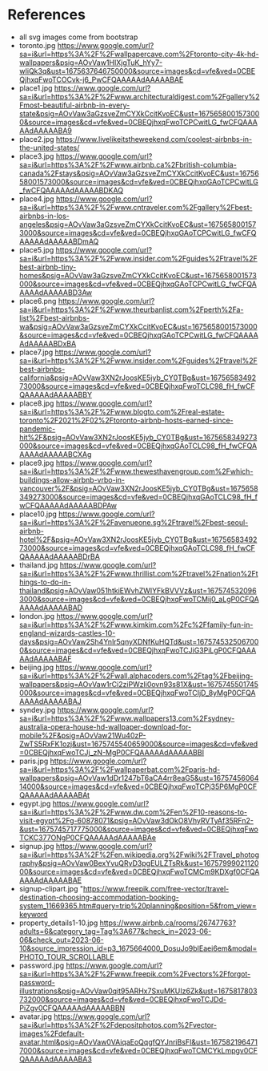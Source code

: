 # References
* all svg images come from bootstrap
* toronto.jpg https://www.google.com/url?sa=i&url=https%3A%2F%2Fwallpapercave.com%2Ftoronto-city-4k-hd-wallpapers&psig=AOvVaw1HIXjgTuK_hYy7-wIiQk3q&ust=1675637646750000&source=images&cd=vfe&ved=0CBEQjhxqFwoTCOCvk-j6_PwCFQAAAAAdAAAAABAE
* place1.jpg https://www.google.com/url?sa=i&url=https%3A%2F%2Fwww.architecturaldigest.com%2Fgallery%2Fmost-beautiful-airbnb-in-every-state&psig=AOvVaw3aGzsveZmCYXkCcitKvoEC&ust=1675658001573000&source=images&cd=vfe&ved=0CBEQjhxqFwoTCPCwitLG_fwCFQAAAAAdAAAAABA9
* place2.jpg https://www.livelikeitstheweekend.com/coolest-airbnbs-in-the-united-states/
* place3.jpg https://www.google.com/url?sa=i&url=https%3A%2F%2Fwww.airbnb.ca%2Fbritish-columbia-canada%2Fstays&psig=AOvVaw3aGzsveZmCYXkCcitKvoEC&ust=1675658001573000&source=images&cd=vfe&ved=0CBEQjhxqGAoTCPCwitLG_fwCFQAAAAAdAAAAABDKAQ
* place4.jpg https://www.google.com/url?sa=i&url=https%3A%2F%2Fwww.cntraveler.com%2Fgallery%2Fbest-airbnbs-in-los-angeles&psig=AOvVaw3aGzsveZmCYXkCcitKvoEC&ust=1675658001573000&source=images&cd=vfe&ved=0CBEQjhxqGAoTCPCwitLG_fwCFQAAAAAdAAAAABDmAQ
* place5.jpg https://www.google.com/url?sa=i&url=https%3A%2F%2Fwww.insider.com%2Fguides%2Ftravel%2Fbest-airbnb-tiny-homes&psig=AOvVaw3aGzsveZmCYXkCcitKvoEC&ust=1675658001573000&source=images&cd=vfe&ved=0CBEQjhxqGAoTCPCwitLG_fwCFQAAAAAdAAAAABD3Aw
* place6.png https://www.google.com/url?sa=i&url=https%3A%2F%2Fwww.theurbanlist.com%2Fperth%2Fa-list%2Fbest-airbnbs-wa&psig=AOvVaw3aGzsveZmCYXkCcitKvoEC&ust=1675658001573000&source=images&cd=vfe&ved=0CBEQjhxqGAoTCPCwitLG_fwCFQAAAAAdAAAAABDxBA
* place7.jpg https://www.google.com/url?sa=i&url=https%3A%2F%2Fwww.insider.com%2Fguides%2Ftravel%2Fbest-airbnbs-california&psig=AOvVaw3XN2rJoosKE5jyb_CY0TBg&ust=1675658349273000&source=images&cd=vfe&ved=0CBEQjhxqFwoTCLC98_fH_fwCFQAAAAAdAAAAABBY
* place8.jpg https://www.google.com/url?sa=i&url=https%3A%2F%2Fwww.blogto.com%2Freal-estate-toronto%2F2021%2F02%2Ftoronto-airbnb-hosts-earned-since-pandemic-hit%2F&psig=AOvVaw3XN2rJoosKE5jyb_CY0TBg&ust=1675658349273000&source=images&cd=vfe&ved=0CBEQjhxqGAoTCLC98_fH_fwCFQAAAAAdAAAAABCXAg
* place9.jpg https://www.google.com/url?sa=i&url=https%3A%2F%2Fwww.thewesthavengroup.com%2Fwhich-buildings-allow-airbnb-vrbo-in-vancouver%2F&psig=AOvVaw3XN2rJoosKE5jyb_CY0TBg&ust=1675658349273000&source=images&cd=vfe&ved=0CBEQjhxqGAoTCLC98_fH_fwCFQAAAAAdAAAAABDPAw
* place10.jpg https://www.google.com/url?sa=i&url=https%3A%2F%2Favenueone.sg%2Ftravel%2Fbest-seoul-airbnb-hotel%2F&psig=AOvVaw3XN2rJoosKE5jyb_CY0TBg&ust=1675658349273000&source=images&cd=vfe&ved=0CBEQjhxqGAoTCLC98_fH_fwCFQAAAAAdAAAAABDrBA
* thailand.jpg https://www.google.com/url?sa=i&url=https%3A%2F%2Fwww.thrillist.com%2Ftravel%2Fnation%2Fthings-to-do-in-thailand&psig=AOvVaw051htkiEWvhZWIYFkBVVVz&ust=1675745320963000&source=images&cd=vfe&ved=0CBEQjhxqFwoTCMij0_aLgP0CFQAAAAAdAAAAABAD
* london.jpg https://www.google.com/url?sa=i&url=https%3A%2F%2Fwww.kimkim.com%2Fc%2Ffamily-fun-in-england-wizards-castles-10-days&psig=AOvVaw2Sh4Ynlr5qnyXDNfKuHQTd&ust=1675745325067000&source=images&cd=vfe&ved=0CBEQjhxqFwoTCJiG3PiLgP0CFQAAAAAdAAAAABAF
* beijing.jpg https://www.google.com/url?sa=i&url=https%3A%2F%2Fwall.alphacoders.com%2Ftag%2Fbeijing-wallpapers&psig=AOvVaw1rCi2ziPWzli0ovn93s81X&ust=1675745501745000&source=images&cd=vfe&ved=0CBEQjhxqFwoTCIjD_8yMgP0CFQAAAAAdAAAAABAJ
* syndey.jpg https://www.google.com/url?sa=i&url=https%3A%2F%2Fwww.wallpapers13.com%2Fsydney-australia-opera-house-hd-wallpaper-download-for-mobile%2F&psig=AOvVaw21Wu40zP-ZwTS5RxFK1ozj&ust=1675745540659000&source=images&cd=vfe&ved=0CBEQjhxqFwoTCJj_zN-MgP0CFQAAAAAdAAAAABBI
* paris.jpg https://www.google.com/url?sa=i&url=https%3A%2F%2Fwallpaperbat.com%2Fparis-hd-wallpapers&psig=AOvVaw1dDr1247bT6aCA4rr8eaG5&ust=1675745606414000&source=images&cd=vfe&ved=0CBEQjhxqFwoTCPj35P6MgP0CFQAAAAAdAAAAABAt
* egypt.jpg https://www.google.com/url?sa=i&url=https%3A%2F%2Fwww.dw.com%2Fen%2F10-reasons-to-visit-egypt%2Fg-60878071&psig=AOvVaw3dOkO8VhyRVTyAf35RFn2-&ust=1675745717775000&source=images&cd=vfe&ved=0CBEQjhxqFwoTCKC377ONgP0CFQAAAAAdAAAAABAe
* signup.jpg https://www.google.com/url?sa=i&url=https%3A%2F%2Fen.wikipedia.org%2Fwiki%2FTravel_photography&psig=AOvVaw0BexYvuQRyD3pgEULZTsRk&ust=1675799902112000&source=images&cd=vfe&ved=0CBEQjhxqFwoTCMCm9KDXgf0CFQAAAAAdAAAAABAE
* signup-clipart.jpg "https://www.freepik.com/free-vector/travel-destination-choosing-accommodation-booking-system_11669365.htm#query=trip%20planning&position=5&from_view=keyword
* property_details1-10.jpg https://www.airbnb.ca/rooms/26747763?adults=6&category_tag=Tag%3A677&check_in=2023-06-06&check_out=2023-06-10&source_impression_id=p3_1675664000_DosuJo9bIEaei6em&modal=PHOTO_TOUR_SCROLLABLE 
* password.jpg https://www.google.com/url?sa=i&url=https%3A%2F%2Fwww.freepik.com%2Fvectors%2Fforgot-password-illustrations&psig=AOvVaw0qit95ARHx7SxuMKUIz6Zk&ust=1675817803732000&source=images&cd=vfe&ved=0CBEQjhxqFwoTCJDd-PiZgv0CFQAAAAAdAAAAABBN
* avatar.jpg https://www.google.com/url?sa=i&url=https%3A%2F%2Fdepositphotos.com%2Fvector-images%2Fdefault-avatar.html&psig=AOvVaw0VAiqaEoQqgfQYJnriBsFI&ust=1675821964717000&source=images&cd=vfe&ved=0CBEQjhxqFwoTCMCYkLmpgv0CFQAAAAAdAAAAABA3